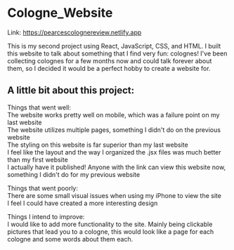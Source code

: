 # Cologne_Website
  Link: https://pearcescolognereview.netlify.app
  
  This is my second project using React, JavaScript, CSS, and HTML. I built this website to talk about something that I find very fun: colognes! I've been collecting colognes for a few months now and could talk forever about them, so I decided it would be a perfect hobby to create a website for.

  ## A little bit about this project:
  Things that went well:\
    The website works pretty well on mobile, which was a failure point on my last website\
    The website utilizes multiple pages, something I didn't do on the previous website\
    The styling on this website is far superior than my last website\
    I feel like the layout and the way I organized the .jsx files was much better than my first website\
    I actually have it published! Anyone with the link can view this website now, something I didn't do for my previous website

  Things that went poorly:\
    There are some small visual issues when using my iPhone to view the site\
    I feel I could have created a more interesting design

  Things I intend to improve:\
    I would like to add more functionality to the site. Mainly being clickable pictures that lead you to a cologne, this would look like a page for each cologne and some words about them each.
    
